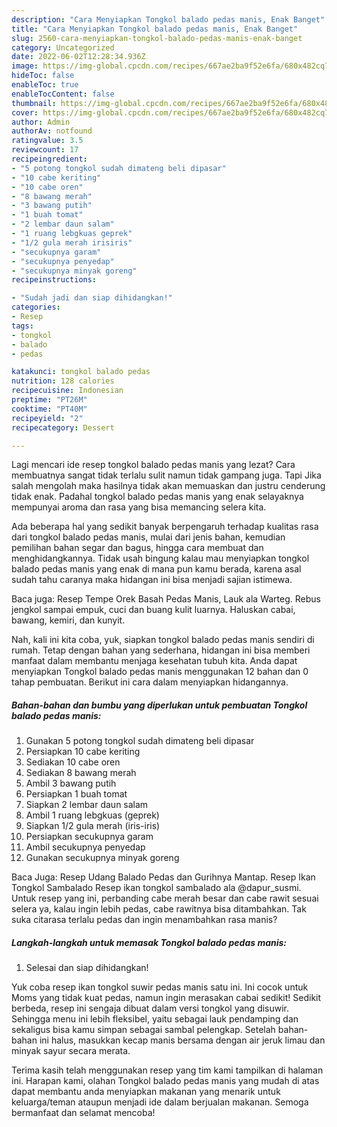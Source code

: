 ```yaml
---
description: "Cara Menyiapkan Tongkol balado pedas manis, Enak Banget"
title: "Cara Menyiapkan Tongkol balado pedas manis, Enak Banget"
slug: 2560-cara-menyiapkan-tongkol-balado-pedas-manis-enak-banget
category: Uncategorized
date: 2022-06-02T12:28:34.936Z
image: https://img-global.cpcdn.com/recipes/667ae2ba9f52e6fa/680x482cq70/tongkol-balado-pedas-manis-foto-resep-utama.jpg
hideToc: false
enableToc: true
enableTocContent: false
thumbnail: https://img-global.cpcdn.com/recipes/667ae2ba9f52e6fa/680x482cq70/tongkol-balado-pedas-manis-foto-resep-utama.jpg
cover: https://img-global.cpcdn.com/recipes/667ae2ba9f52e6fa/680x482cq70/tongkol-balado-pedas-manis-foto-resep-utama.jpg
author: Admin
authorAv: notfound
ratingvalue: 3.5
reviewcount: 17
recipeingredient:
- "5 potong tongkol sudah dimateng beli dipasar"
- "10 cabe keriting"
- "10 cabe oren"
- "8 bawang merah"
- "3 bawang putih"
- "1 buah tomat"
- "2 lembar daun salam"
- "1 ruang lebgkuas geprek"
- "1/2 gula merah irisiris"
- "secukupnya garam"
- "secukupnya penyedap"
- "secukupnya minyak goreng"
recipeinstructions:

- "Sudah jadi dan siap dihidangkan!"
categories:
- Resep
tags:
- tongkol
- balado
- pedas

katakunci: tongkol balado pedas 
nutrition: 128 calories
recipecuisine: Indonesian
preptime: "PT26M"
cooktime: "PT40M"
recipeyield: "2"
recipecategory: Dessert

---
```



Lagi mencari ide resep tongkol balado pedas manis yang lezat? Cara membuatnya sangat tidak terlalu sulit namun tidak gampang juga. Tapi Jika salah mengolah maka hasilnya tidak akan memuaskan dan justru cenderung tidak enak. Padahal tongkol balado pedas manis yang enak selayaknya mempunyai aroma dan rasa yang bisa memancing selera kita.


Ada beberapa hal yang sedikit banyak berpengaruh terhadap kualitas rasa dari tongkol balado pedas manis, mulai dari jenis bahan, kemudian pemilihan bahan segar dan bagus, hingga cara membuat dan menghidangkannya. Tidak usah bingung kalau mau menyiapkan tongkol balado pedas manis yang enak di mana pun kamu berada, karena asal sudah tahu caranya maka hidangan ini bisa menjadi sajian istimewa.

Baca juga: Resep Tempe Orek Basah Pedas Manis, Lauk ala Warteg. Rebus jengkol sampai empuk, cuci dan buang kulit luarnya. Haluskan cabai, bawang, kemiri, dan kunyit.


Nah, kali ini kita coba, yuk, siapkan tongkol balado pedas manis sendiri di rumah. Tetap dengan bahan yang sederhana, hidangan ini bisa memberi manfaat dalam membantu menjaga kesehatan tubuh kita. Anda dapat menyiapkan Tongkol balado pedas manis menggunakan 12 bahan dan 0 tahap pembuatan. Berikut ini cara dalam menyiapkan hidangannya.

<!--inarticleads1-->

##### Bahan-bahan dan bumbu yang diperlukan untuk pembuatan Tongkol balado pedas manis:

1. Gunakan 5 potong tongkol sudah dimateng beli dipasar
1. Persiapkan 10 cabe keriting
1. Sediakan 10 cabe oren
1. Sediakan 8 bawang merah
1. Ambil 3 bawang putih
1. Persiapkan 1 buah tomat
1. Siapkan 2 lembar daun salam
1. Ambil 1 ruang lebgkuas (geprek)
1. Siapkan 1/2 gula merah (iris-iris)
1. Persiapkan secukupnya garam
1. Ambil secukupnya penyedap
1. Gunakan secukupnya minyak goreng


Baca Juga: Resep Udang Balado Pedas dan Gurihnya Mantap. Resep Ikan Tongkol Sambalado Resep ikan tongkol sambalado ala @dapur_susmi. Untuk resep yang ini, perbanding cabe merah besar dan cabe rawit sesuai selera ya, kalau ingin lebih pedas, cabe rawitnya bisa ditambahkan. Tak suka citarasa terlalu pedas dan ingin menambahkan rasa manis? 

<!--inarticleads2-->

##### Langkah-langkah untuk memasak Tongkol balado pedas manis:


1. Selesai dan siap dihidangkan!

Yuk coba resep ikan tongkol suwir pedas manis satu ini. Ini cocok untuk Moms yang tidak kuat pedas, namun ingin merasakan cabai sedikit! Sedikit berbeda, resep ini sengaja dibuat dalam versi tongkol yang disuwir. Sehingga menu ini lebih fleksibel, yaitu sebagai lauk pendamping dan sekaligus bisa kamu simpan sebagai sambal pelengkap. Setelah bahan-bahan ini halus, masukkan kecap manis bersama dengan air jeruk limau dan minyak sayur secara merata. 

Terima kasih telah menggunakan resep yang tim kami tampilkan di halaman ini. Harapan kami, olahan Tongkol balado pedas manis yang mudah di atas dapat membantu anda menyiapkan makanan yang menarik untuk keluarga/teman ataupun menjadi ide dalam berjualan makanan. Semoga bermanfaat dan selamat mencoba!
